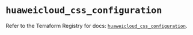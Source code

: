 # `huaweicloud_css_configuration`

Refer to the Terraform Registry for docs: [`huaweicloud_css_configuration`](https://registry.terraform.io/providers/huaweicloud/huaweicloud/1.71.1/docs/resources/css_configuration).
